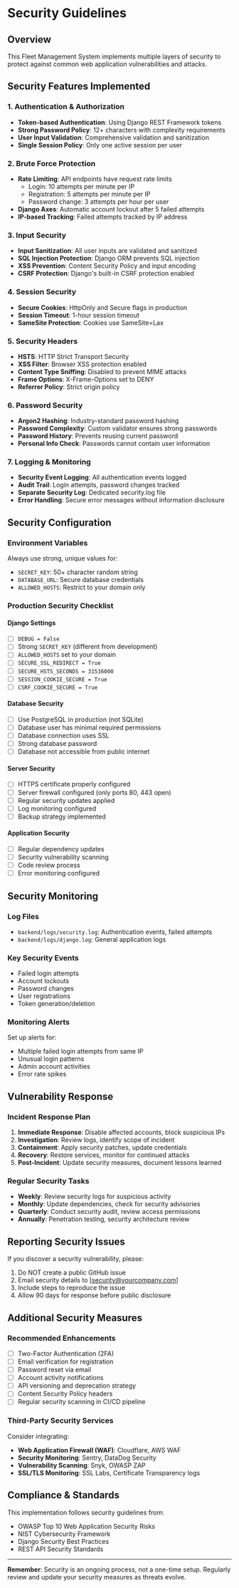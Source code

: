 # Security Guidelines

## Overview
This Fleet Management System implements multiple layers of security to protect against common web application vulnerabilities and attacks.

## Security Features Implemented

### 1. Authentication & Authorization
- **Token-based Authentication**: Using Django REST Framework tokens
- **Strong Password Policy**: 12+ characters with complexity requirements
- **User Input Validation**: Comprehensive validation and sanitization
- **Single Session Policy**: Only one active session per user

### 2. Brute Force Protection
- **Rate Limiting**: API endpoints have request rate limits
  - Login: 10 attempts per minute per IP
  - Registration: 5 attempts per minute per IP
  - Password change: 3 attempts per hour per user
- **Django Axes**: Automatic account lockout after 5 failed attempts
- **IP-based Tracking**: Failed attempts tracked by IP address

### 3. Input Security
- **Input Sanitization**: All user inputs are validated and sanitized
- **SQL Injection Protection**: Django ORM prevents SQL injection
- **XSS Prevention**: Content Security Policy and input encoding
- **CSRF Protection**: Django's built-in CSRF protection enabled

### 4. Session Security
- **Secure Cookies**: HttpOnly and Secure flags in production
- **Session Timeout**: 1-hour session timeout
- **SameSite Protection**: Cookies use SameSite=Lax

### 5. Security Headers
- **HSTS**: HTTP Strict Transport Security
- **XSS Filter**: Browser XSS protection enabled
- **Content Type Sniffing**: Disabled to prevent MIME attacks
- **Frame Options**: X-Frame-Options set to DENY
- **Referrer Policy**: Strict origin policy

### 6. Password Security
- **Argon2 Hashing**: Industry-standard password hashing
- **Password Complexity**: Custom validator ensures strong passwords
- **Password History**: Prevents reusing current password
- **Personal Info Check**: Passwords cannot contain user information

### 7. Logging & Monitoring
- **Security Event Logging**: All authentication events logged
- **Audit Trail**: Login attempts, password changes tracked
- **Separate Security Log**: Dedicated security.log file
- **Error Handling**: Secure error messages without information disclosure

## Security Configuration

### Environment Variables
Always use strong, unique values for:
- `SECRET_KEY`: 50+ character random string
- `DATABASE_URL`: Secure database credentials
- `ALLOWED_HOSTS`: Restrict to your domain only

### Production Security Checklist

#### Django Settings
- [ ] `DEBUG = False`
- [ ] Strong `SECRET_KEY` (different from development)
- [ ] `ALLOWED_HOSTS` set to your domain
- [ ] `SECURE_SSL_REDIRECT = True`
- [ ] `SECURE_HSTS_SECONDS = 31536000`
- [ ] `SESSION_COOKIE_SECURE = True`
- [ ] `CSRF_COOKIE_SECURE = True`

#### Database Security
- [ ] Use PostgreSQL in production (not SQLite)
- [ ] Database user has minimal required permissions
- [ ] Database connection uses SSL
- [ ] Strong database password
- [ ] Database not accessible from public internet

#### Server Security
- [ ] HTTPS certificate properly configured
- [ ] Server firewall configured (only ports 80, 443 open)
- [ ] Regular security updates applied
- [ ] Log monitoring configured
- [ ] Backup strategy implemented

#### Application Security
- [ ] Regular dependency updates
- [ ] Security vulnerability scanning
- [ ] Code review process
- [ ] Error monitoring configured

## Security Monitoring

### Log Files
- `backend/logs/security.log`: Authentication events, failed attempts
- `backend/logs/django.log`: General application logs

### Key Security Events
- Failed login attempts
- Account lockouts
- Password changes
- User registrations
- Token generation/deletion

### Monitoring Alerts
Set up alerts for:
- Multiple failed login attempts from same IP
- Unusual login patterns
- Admin account activities
- Error rate spikes

## Vulnerability Response

### Incident Response Plan
1. **Immediate Response**: Disable affected accounts, block suspicious IPs
2. **Investigation**: Review logs, identify scope of incident
3. **Containment**: Apply security patches, update credentials
4. **Recovery**: Restore services, monitor for continued attacks
5. **Post-Incident**: Update security measures, document lessons learned

### Regular Security Tasks
- **Weekly**: Review security logs for suspicious activity
- **Monthly**: Update dependencies, check for security advisories
- **Quarterly**: Conduct security audit, review access permissions
- **Annually**: Penetration testing, security architecture review

## Reporting Security Issues

If you discover a security vulnerability, please:
1. Do NOT create a public GitHub issue
2. Email security details to [security@yourcompany.com]
3. Include steps to reproduce the issue
4. Allow 90 days for response before public disclosure

## Additional Security Measures

### Recommended Enhancements
- [ ] Two-Factor Authentication (2FA)
- [ ] Email verification for registration
- [ ] Password reset via email
- [ ] Account activity notifications
- [ ] API versioning and deprecation strategy
- [ ] Content Security Policy headers
- [ ] Regular security scanning in CI/CD pipeline

### Third-Party Security Services
Consider integrating:
- **Web Application Firewall (WAF)**: Cloudflare, AWS WAF
- **Security Monitoring**: Sentry, DataDog Security
- **Vulnerability Scanning**: Snyk, OWASP ZAP
- **SSL/TLS Monitoring**: SSL Labs, Certificate Transparency logs

## Compliance & Standards

This implementation follows security guidelines from:
- OWASP Top 10 Web Application Security Risks
- NIST Cybersecurity Framework
- Django Security Best Practices
- REST API Security Standards

---

**Remember**: Security is an ongoing process, not a one-time setup. Regularly review and update your security measures as threats evolve.